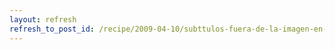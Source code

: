 ```yaml
---
layout: refresh
refresh_to_post_id: /recipe/2009-04-10/subttulos-fuera-de-la-imagen-en-mplayer
---
```

